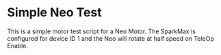 # Simple Neo Test

This is a simple motor test script for a Neo Motor. The SparkMax is configured for device ID 1 and the Neo will rotate at half speed on TeleOp Enable. 
